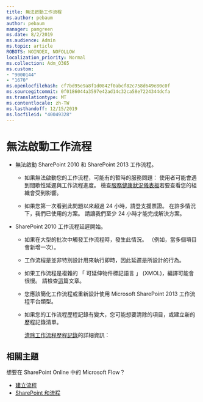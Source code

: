 ```yaml
---
title: 無法啟動工作流程
ms.author: pebaum
author: pebaum
manager: pamgreen
ms.date: 8/2/2019
ms.audience: Admin
ms.topic: article
ROBOTS: NOINDEX, NOFOLLOW
localization_priority: Normal
ms.collection: Adm_O365
ms.custom:
- "9000144"
- "1670"
ms.openlocfilehash: cf7bd95e9a8f1d0842f0abcf82c758d649e80c0f
ms.sourcegitcommit: 0f0186044a3597e42ad14c32ca58e7224344dcfa
ms.translationtype: MT
ms.contentlocale: zh-TW
ms.lasthandoff: 12/15/2019
ms.locfileid: "40049328"
---
```

# <a name="workflow-is-not-starting"></a>無法啟動工作流程

- 無法啟動 SharePoint 2010 和 SharePoint 2013 工作流程。

    - 如果無法啟動您的工作流程，可能有的暫時的服務問題： 使用者可能會遇到間歇性延遲與工作流程進度。 檢查[服務健康狀況儀表板](https:/admin.microsoft.com/AdminPortal/Home#/servicehealth)若要查看您的組織會受到影響。

    - 如果您第一次看到此問題以來超過 24 小時，請登支援票證。 在許多情況下，我們已使用的方案。 請讓我們至少 24 小時才能完成解決方案。

- SharePoint 2010 工作流程延遲開始。

    - 如果在大型的批次中觸發工作流程時，發生此情況。 （例如，當多個項目會新增一次）。

    - 工作流程是並非特別設計用來執行即時，因此延遲是所設計的行為。

   -  如果工作流程是複雜的 「 可延伸物件標記語言 」 (XMOL)，編譯可能會很慢。 請檢查[這](https://support.microsoft.com//kb/3043697)篇文章。

    - 您應該簡化工作流程或重新設計使用 Microsoft SharePoint 2013 工作流程平台類型。

    - 如果您的工作流程歷程記錄有變大，您可能想要清除的項目，或建立新的歷程記錄清單。

        [清除工作流程歷程記錄](https://blogs.technet.microsoft.com/marj/2015/08/07/sharepoint-2010-workflows-best-practice-purge-workflow-history-list-items/)的詳細資訊：


## <a name="related-topics"></a>相關主題
想要在 SharePoint Online 中的 Microsoft Flow？
- [建立流程](https://support.office.com/article/Create-a-flow-for-a-list-or-library-in-SharePoint-Online-or-OneDrive-for-Business-a9c3e03b-0654-46af-a254-20252e580d01) 
- [SharePoint 和流程](https://flow.microsoft.com/blog/sharepoint-and-flow/) 


